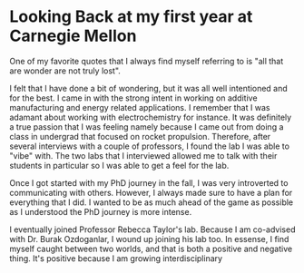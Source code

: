 # Looking Back at my first year at Carnegie Mellon

One of my favorite quotes that I always find myself referring to is "all that are wonder are not truly lost". 

I felt that I have done a bit of wondering, but it was all well intentioned and for the best. I came in with the strong intent in working on additive manufacturing
and energy related applications. I remember that I was adamant about working with electrochemistry for instance. It was definitely a true passion that I was feeling
namely because I came out from doing a class in undergrad that focused on rocket propulsion. Therefore, after several interviews with a couple of professors, I found the
lab I was able to "vibe" with. The two labs that I interviewed allowed me to talk with their students in particular so I was able to get a feel for the lab. 

Once I got started with my PhD journey in the fall, I was very introverted to communicating with others. However, I always made sure to have a plan for everything that I did. 
I wanted to be as much ahead of the game as possible as I understood the PhD journey is more intense. 

I eventually joined Professor Rebecca Taylor's lab. Because I am co-advised with Dr. Burak Ozdoganlar, I wound up joining his lab too. In essense, I find myself caught between 
two worlds, and that is both a positive and negative thing. It's positive because I am growing interdisciplinary 
